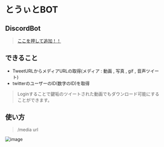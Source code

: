# とうぃとBOT  
## DiscordBot
> [ここを押して追加！！](https://discord.com/api/oauth2/authorize?client_id=381680291384655873&permissions=8&scope=applications.commands%20bot)

## できること
- TweetURLからメディアURLの取得(メディア : 動画 , 写真 , gif , 音声ツイート)  
- twitterのユーザーのID(数字のID)を取得  
> Loginすることで鍵垢のツイートされた動画でもダウンロード可能にすることができます。

## 使い方
> /media url

![image](https://user-images.githubusercontent.com/54303857/168737668-da62486a-838c-4026-8195-c1f94ae12c82.png)
